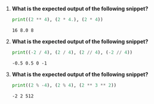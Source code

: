 1. **What is the expected output of the following snippet?**
    ```python
    print((2 ** 4), (2 * 4.), (2 * 4))
    ```
    ```
    16 8.0 8
    ```

2. **What is the expected output of the following snippet?**
    ```python
    print((-2 / 4), (2 / 4), (2 // 4), (-2 // 4))
    ```
    ```
    -0.5 0.5 0 -1
    ```

3. **What is the expected output of the following snippet?**
    ```python
    print((2 % -4), (2 % 4), (2 ** 3 ** 2))
    ```
    ```
    -2 2 512
    ```